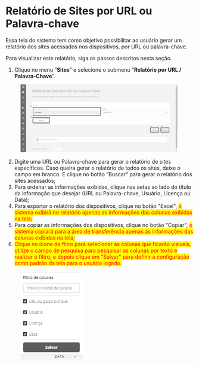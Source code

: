 # Relatório de Sites por URL ou Palavra-chave

Essa tela do sistema tem como objetivo possibilitar ao usuário gerar um relatório dos sites acessados nos dispositivos, por URL ou palavra-chave.

Para visualizar este relatório, siga os passos descritos nesta seção.

1. Clique no menu “**Sites**” e selecione o submenu “**Relatório por URL / Palavra-Chave**”.

<figure><img src="../../../.gitbook/assets/image (53).png" alt=""><figcaption></figcaption></figure>

2. Digite uma URL ou Palavra-chave para gerar o relatório de sites específicos. Caso queira gerar o relatório de todos os sites, deixe o campo em branco. E clique no botão “Buscar” para gerar o relatório dos sites acessados;
3. Para ordenar as informações exibidas, clique nas setas ao lado do título da informação que desejar (URL ou Palavra-chave, Usuário, Licença ou Data);
4. Para exportar o relatório dos dispositivos, clique no botão "Excel", <mark style="color:red;">o sistema exibirá no relatório apenas as informações das colunas exibidas na tela;</mark>
5. Para copiar as informações dos dispositivos, clique no botão "Copiar", <mark style="color:red;">o sistema copiará para a área de transferência apenas as informações das colunas exibidas na tela;</mark>
6. <mark style="color:red;">Clique no ícone de filtro para selecionar as colunas que ficarão visíveis, utilize o campo de pesquisa para pesquisar as colunas por texto e realizar o filtro, e depois clique em "Salvar" para definir a configuração como padrão da tela para o usuário logado.</mark>&#x20;

<figure><img src="../../../.gitbook/assets/image (312).png" alt=""><figcaption></figcaption></figure>
